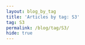 ```yaml
---
layout: blog_by_tag
title: 'Articles by tag: S3'
tag: S3
permalink: /blog/tag/S3/
hide: true
---
```

